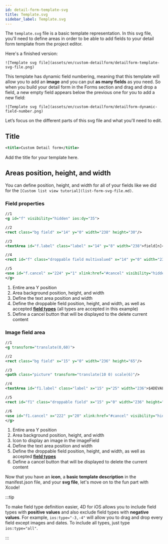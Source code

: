 ```yaml
---
id: detail-form-template-svg
title: Template.svg
sidebar_label: Template.svg
---
```


The `template.svg` file is a basic template representation. In this svg file, you'll need to define areas in order to be able to add fields to your detail form template from the project editor.

Here's a finished version:

```
![Template svg file](assets/en/custom-detailform/detailform-template-svg-file.png)
```

This template has dynamic field numbering, meaning that this template will allow you to add an **image** and you can put **as many fields** as you need. So when you build your detail form in the Forms section and drag and drop a field, a new empty field appears below the previous one for you to add a new field:

```
![Template svg file](assets/en/custom-detailform/detailform-dynamic-field-number.png)
```

Let’s focus on the different parts of this svg file and what you'll need to edit.

## Title

```xml
<title>Custom Detail form</title>
```

Add the title for your template here.

## Areas position, height, and width

You can define position, height, and width for all of your fields like  we did for the ```[Custom list view tutorial](list-form-svg-file.md)```.

### Field properties

```xml
//1
<g id="f" visibility="hidden" ios:dy="35">

//2
<rect class="bg field" x="14" y="0" width="238" height="30"/>

//3
<textArea id="f.label" class="label" x="14" y="8" width="238">field[n]</textArea>

//4
<rect id="f" class="droppable field multivalued" x="14" y="0" width="238" height="30" stroke-dasharray="5,2" ios:type="0,1,2,4,8,9,11,25,35"/>

//5
<use id="f.cancel" x="224" y="1" xlink:href="#cancel" visibility="hidden"/>
</g>
```

1. Entire area Y position
2. Area background position, height, and width
3. Define the text area position and width
4. Define the droppable field position, height, and width, as well as accepted [**field types**](../creating-list-forms/list-form-svg-file.md#iostypes) (all types are accepted in this example)
5. Define a cancel button that will be displayed to the delete current content

### Image field area

```xml
//1
<g transform="translate(0,60)">

//2
<rect class="bg field" x="15" y="0" width="236" height="65"/>

//3
<path class="picture" transform="translate(10 0) scale(6)"/>

//4
<textArea id="f1.label" class="label" x="15" y="25" width="236">$4DEVAL(:C991("picture"))</textArea>

//5
<rect id="f1" class="droppable field" x="15" y="0" width="236" height="65" stroke-dasharray="5,2" ios:type="3" ios:bind="fields[0]"/>

//6
<use id="f1.cancel" x="222" y="20" xlink:href="#cancel" visibility="hidden"/>
</g>
```

1. Entire area Y position
2. Area background position, height, and width
3. Icon to display an image in the imageField
4. Define the text area position and width
5. Define the droppable field position, height, and width, as well as accepted [**field types**](../creating-list-forms/list-form-svg-file.md#iostypes)
6. Define a cancel button that will be displayed to delete the current content

Now that you have an **icon**, a **basic template description** in the manifest.json file, and your **svg file**, let's move on to the fun part with Xcode!


:::tip

To make field type definition easier, 4D for iOS allows you to include field types with **positive values** and also exclude field types with **negative values**. For example, `ios:type="-3,-4"` will allow you to drag and drop every field except images and dates.
To include all types, just type `ios:type="all"`.

:::

